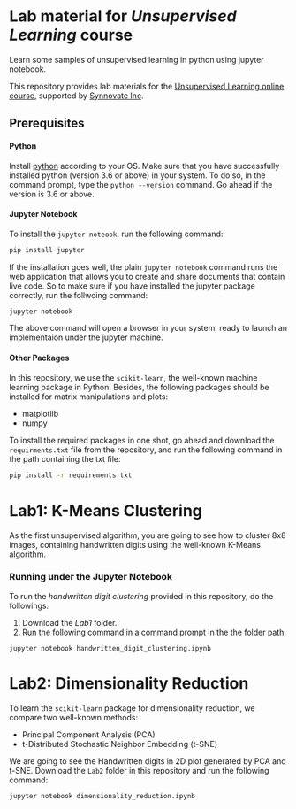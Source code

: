 # Lab material for *Unsupervised Learning* course
Learn some samples of unsupervised learning in python using jupyter notebook.

This repository provides lab materials for the [Unsupervised Learning online course](http://edu.synnovateinc.com/courses/ai-ml-2/), 
supported by [Synnovate Inc](http://synnovateinc.com/). 

## Prerequisites
#### Python

Install [python](http://www.python.org) according to your OS.
Make sure that you have successfully installed python (version 3.6 or above) in your system.
To do so, in the command prompt, type the `python --version` command. Go ahead if the version is 3.6 or above.
 
#### Jupyter Notebook

To install the `jupyter noteook`, run the following command:

```bash
pip install jupyter
```
If the installation goes well, the plain `jupyter notebook` command runs the web application that allows you to create 
and share documents that contain live code. So to make sure if you have installed the jupyter package correctly, 
run the follwoing command:
```bash
jupyter notebook
```
The above command will open a browser in your system, ready to launch an implementaion under the jupyter machine.

#### Other Packages

In this repository, we use the `scikit-learn`, the well-known machine learning package in Python. 
Besides, the following packages should be installed for matrix manipulations and plots:

* matplotlib
* numpy

To install the required packages in one shot, go ahead and download the `requirments.txt` 
file from the repository, and run the following command in the path containing the txt file:

```bash
pip install -r requirements.txt
```

# Lab1: K-Means Clustering 

As the first unsupervised algorithm, you are going to see how to cluster 8x8 images, containing handwritten digits 
using the well-known K-Means algorithm.  

### Running under the Jupyter Notebook

To run the *handwritten digit clustering* provided in this repository, do the followings:
1. Download the *Lab1* folder.
2. Run the following command in a command prompt in the the folder path.

```
jupyter notebook handwritten_digit_clustering.ipynb
```
# Lab2: Dimensionality Reduction

To learn the `scikit-learn` package for dimensionality reduction, we compare two well-known methods:

* Principal Component Analysis (PCA)
* t-Distributed Stochastic Neighbor Embedding (t-SNE)

We are going to see the Handwritten digits in 2D plot generated by PCA and t-SNE.
Download the `Lab2` folder in this repository and run the following command:

```
jupyter notebook dimensionality_reduction.ipynb
```